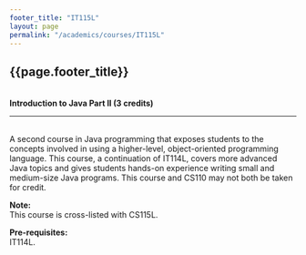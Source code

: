 ```yaml
---
footer_title: "IT115L"
layout: page
permalink: "/academics/courses/IT115L"
---
```


## {{page.footer_title}}

\
**Introduction to Java Part II (3 credits)**

---

\
A second course in Java programming that exposes students to the concepts involved in using a higher-level, object-oriented programming language. This course, a continuation of IT114L, covers more advanced Java topics and gives students hands-on experience writing small and medium-size Java programs. This course and CS110 may not both be taken for credit.

**Note:**
\
This course is cross-listed with CS115L.

**Pre-requisites:**
\
IT114L.
